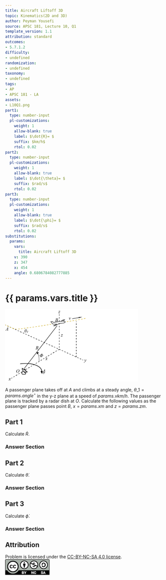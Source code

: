 ```yaml
---
title: Aircraft Liftoff 3D
topic: Kinematics(2D and 3D)
author: Peyman Yousefi
source: APSC 181, Lecture 10, Q1
template_version: 1.1
attribution: standard
outcomes:
- 5.7.1.2
difficulty:
- undefined
randomization:
- undefined
taxonomy:
- undefined
tags:
- AP
- APSC 181 - LA
assets:
- L10Q1.png
part1:
  type: number-input
  pl-customizations:
    weight: 1
    allow-blank: true
    label: $\dot{R}= $
    suffix: $km/h$
    rtol: 0.02
part2:
  type: number-input
  pl-customizations:
    weight: 1
    allow-blank: true
    label: $\dot{\theta}= $
    suffix: $rad/s$
    rtol: 0.02
part3:
  type: number-input
  pl-customizations:
    weight: 1
    allow-blank: true
    label: $\dot{\phi}= $
    suffix: $rad/s$
    rtol: 0.02
substitutions:
  params:
    vars:
      title: Aircraft Liftoff 3D
    v: 390
    z: 347
    x: 454
    angle: 0.6806784082777885
---
```

# {{ params.vars.title }}
<img src="L10Q1.png" width=85%>

A passenger plane takes off at $A$ and climbs at a steady angle, $\theta\_{1} = {{params.angle}}^{\circ}$ in the y-z plane at a speed of ${{params.v}}km/h$. The passenger plane is tracked by a radar dish at $O$.
Calculate the following values as the passenger plane passes point $B$, $x = {{params.x}}m$ and $z = {{params.z}}m$.

## Part 1

Calculate $\dot{R}$.

### Answer Section

## Part 2

Calculate $\dot{\theta}$.

### Answer Section

## Part 3

Calculate $\dot{\phi}$.

### Answer Section

## Attribution

Problem is licensed under the [CC-BY-NC-SA 4.0 license](https://creativecommons.org/licenses/by-nc-sa/4.0/).<br> ![The Creative Commons 4.0 license requiring attribution-BY, non-commercial-NC, and share-alike-SA license.](https://raw.githubusercontent.com/firasm/bits/master/by-nc-sa.png)